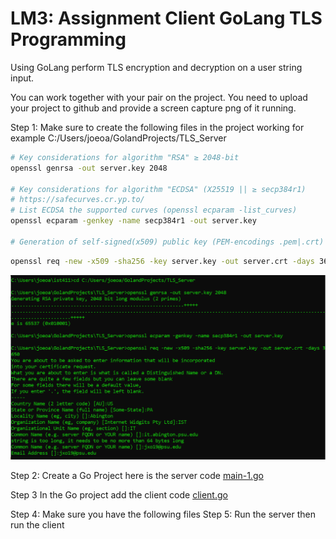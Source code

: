# LM3: Assignment Client GoLang TLS Programming

Using GoLang perform TLS encryption and decryption on a user string input.

You can work together with your pair on the project.  You need to upload your project to github and provide a screen capture png of it running.

Step 1: Make sure to create the following files in the project working for example C:/Users/joeoa/GolandProjects/TLS_Server
```bash
# Key considerations for algorithm "RSA" ≥ 2048-bit
openssl genrsa -out server.key 2048

# Key considerations for algorithm "ECDSA" (X25519 || ≥ secp384r1)
# https://safecurves.cr.yp.to/
# List ECDSA the supported curves (openssl ecparam -list_curves)
openssl ecparam -genkey -name secp384r1 -out server.key

# Generation of self-signed(x509) public key (PEM-encodings .pem|.crt) based on the private (.key)
```
```bash
openssl req -new -x509 -sha256 -key server.key -out server.crt -days 3650
```
![Output](https://github.com/dharmik529/IST402/blob/main/Assets/buildGoLangTLSCert.PNG)

Step 2: Create a Go Project here is the server code 
[main-1.go](https://github.com/dharmik529/IST402/blob/main/LM3_TLS/main-1.go)

Step 3 In the Go project add the client code
[client.go](https://github.com/dharmik529/IST402/blob/main/LM3_TLS/client.go)

Step 4: Make sure you have the following files
Step 5: Run the server then run the client
